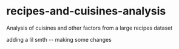 # recipes-and-cuisines-analysis
Analysis of cuisines and other factors from a large recipes dataset

adding a lil smth -- making some changes 

